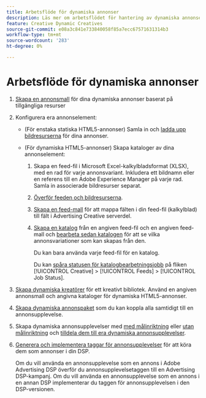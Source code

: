 ```yaml
---
title: Arbetsflöde för dynamiska annonser
description: Läs mer om arbetsflödet för hantering av dynamiska annonser.
feature: Creative Dynamic Creatives
source-git-commit: e08a3c841e733840058f85a7ecc67571631314b3
workflow-type: tm+mt
source-wordcount: '283'
ht-degree: 0%

---
```


# Arbetsflöde för dynamiska annonser

1. [Skapa en annonsmall](/help/creative/ad-templates/ad-template-manage.md) för dina dynamiska annonser baserat på tillgängliga resurser

1. Konfigurera era annonselement:

   * (För enstaka statiska HTML5-annonser) Samla in och [ladda upp bildresurserna](/help/creative/feeds/asset-manage.md) för dina annonser.

   * (För dynamiska HTML5-annonser) Skapa kataloger av dina annonselement:

      1. Skapa en feed-fil i Microsoft Excel-kalkylbladsformat (XLSX), med en rad för varje annonsvariant. Inkludera ett bildnamn eller en referens till en Adobe Experience Manager på varje rad. Samla in associerade bildresurser separat.

      1. [Överför feeden och bildresurserna](/help/creative/feeds/asset-manage.md).

      1. [Skapa en feed-mall](/help/creative/feeds/feed-template-manage.md) för att mappa fälten i din feed-fil (kalkylblad) till fält i Advertising Creative serverdel.

      1. [Skapa en katalog](/help/creative/feeds/catalog-manage.md#feed-catalog-create) från en angiven feed-fil och en angiven feed-mall och [bearbeta sedan katalogen](/help/creative/feeds/catalog-manage.md#feed-catalog-process) för att se vilka annonsvariationer som kan skapas från den.

         Du kan bara använda varje feed-fil för en katalog.

         Du kan [spåra statusen för katalogbearbetningsjobb](/help/creative/feeds/job-status-track.md) på fliken [!UICONTROL Creative] > [!UICONTROL Feeds] > [!UICONTROL Job Status].

1. [Skapa dynamiska kreatörer](/help/creative/creative-libraries/creative-add-dynamic.md) för ett kreativt bibliotek. Använd en angiven annonsmall och angivna kataloger för dynamiska HTML5-annonser.

1. [Skapa dynamiska annonspaket](/help/creative/creative-libraries/bundle-manage.md) som du kan koppla alla samtidigt till en annonsupplevelse.

1. Skapa dynamiska annonsupplevelser med [med målinriktning](/help/creative/experiences/experience-create-targeting.md) eller [utan målinriktning](/help/creative/experiences/experience-create-no-targeting.md) och [tilldela dem till era dynamiska annonsupplevelser](/help/creative/experiences/experience-assign-creative-bundles.md).

1. [Generera och implementera taggar för annonsupplevelser](/help/creative/experiences/experience-tag-export.md) för att köra dem som annonser i din DSP.

   Om du vill använda en annonsupplevelse som en annons i Adobe Advertising DSP överför du annonsupplevelsetaggen till en Advertising DSP-kampanj. Om du vill använda en annonsupplevelse som en annons i en annan DSP implementerar du taggen för annonsupplevelsen i den DSP-versionen.
